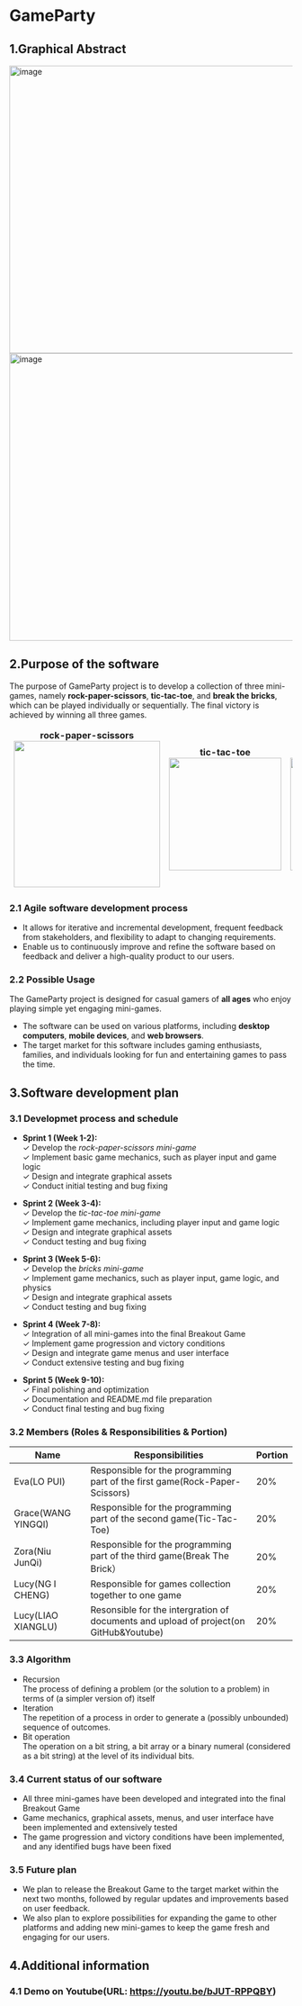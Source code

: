 # GameParty
## 1.Graphical Abstract
<img width="511" alt="image" src="https://user-images.githubusercontent.com/73181602/233325273-a001cb57-bb70-4cd3-96cd-362355ad061f.png">
<img width="511" alt="image" src="https://user-images.githubusercontent.com/73181602/233628306-5325093b-4e8d-4800-b76e-0a7b65801116.jpg">


## 2.Purpose of the software
 
The purpose of  GameParty project is to develop a collection of three mini-games, namely **rock-paper-scissors**, **tic-tac-toe**, and **break the bricks**, which can be played individually or sequentially. The final victory is achieved by winning all three games.

<table>
<thead>
  <tr>
    <td>
<div align="center">
  <b> rock-paper-scissors</b>
  <br/>
  <img src="https://user-images.githubusercontent.com/73181602/233630467-f12ab6bb-f03f-4b9f-811e-a2e42f50b89b.png" width="260"/>
</div></td>
    <td>
<div align="center">
  <b> tic-tac-toe</b>
  <br/>
  <img src="https://user-images.githubusercontent.com/73181602/233629552-717f3ffb-b60d-46fb-9cc3-7f75990bebef.png" width="200"/>
</div></td>
    <td>
<div align="center">
  <b> break the bricks</b>
  <br/>
  <img src="https://user-images.githubusercontent.com/73181602/233629715-0466c91d-03b5-4113-b0bb-f89264170315.png" width="200"/>
 </div></td>
  </tr>
</thead>
</table>

### 2.1 Agile software development process
- It allows for iterative and incremental development, frequent feedback from stakeholders, and flexibility to adapt to changing requirements.
- Enable us to continuously improve and refine the software based on feedback and deliver a high-quality product to our users.
### 2.2 Possible Usage
The GameParty project is designed for casual gamers of **all ages** who enjoy playing simple yet engaging mini-games.
- The software can be used on various platforms, including **desktop computers**, **mobile devices**, and **web browsers**. 
- The target market for this software includes gaming enthusiasts, families, and individuals looking for fun and entertaining games to pass the time.

## 3.Software development plan
### 3.1 Developmet process and schedule
- **Sprint 1 (Week 1-2):**  
&#10003;    Develop the *rock-paper-scissors mini-game*  
&#10003;    Implement basic game mechanics, such as player input and game logic  
&#10003;    Design and integrate graphical assets  
&#10003;    Conduct initial testing and bug fixing

- **Sprint 2 (Week 3-4):**  
&#10003;    Develop the *tic-tac-toe mini-game*  
&#10003;    Implement game mechanics, including player input and game logic  
&#10003;    Design and integrate graphical assets  
&#10003;    Conduct testing and bug fixing

- **Sprint 3 (Week 5-6):**  
&#10003;    Develop the *bricks mini-game*  
&#10003;    Implement game mechanics, such as player input, game logic, and physics  
&#10003;    Design and integrate graphical assets  
&#10003;    Conduct testing and bug fixing

- **Sprint 4 (Week 7-8):**  
&#10003;     Integration of all mini-games into the final Breakout Game  
&#10003;     Implement game progression and victory conditions  
&#10003;     Design and integrate game menus and user interface  
&#10003;     Conduct extensive testing and bug fixing
 
 - **Sprint 5 (Week 9-10):**  
&#10003;    Final polishing and optimization  
&#10003;    Documentation and README.md file preparation  
&#10003;    Conduct final testing and bug fixing


### 3.2 Members (Roles & Responsibilities & Portion)
Name|Responsibilities|Portion
-|-|-
Eva(LO PUI) | Responsible for the programming part of the first game(Rock-Paper-Scissors)|20%
Grace(WANG YINGQI) |Responsible for the programming part of the second game(Tic-Tac-Toe) |20%
Zora(Niu JunQi) |Responsible for the programming part of the third game(Break The Brick）|20%
Lucy(NG I CHENG) |Responsible for games collection together to one game |20%
Lucy(LIAO XIANGLU) |Resonsible for the intergration of documents and upload of project(on GitHub&Youtube) |20%
### 3.3 Algorithm
- Recursion  
  The process of defining a problem (or the solution to a problem) in terms of (a simpler version of) itself
- Iteration  
  The repetition of a process in order to generate a (possibly unbounded) sequence of outcomes.
- Bit operation  
  The operation on a bit string, a bit array or a binary numeral (considered as a bit string) at the level of its individual bits. 
  
### 3.4 Current status of our software
- All three mini-games have been developed and integrated into the final Breakout Game
- Game mechanics, graphical assets, menus, and user interface have been implemented and extensively tested
- The game progression and victory conditions have been implemented, and any identified bugs have been fixed
### 3.5 Future plan
- We plan to release the Breakout Game to the target market within the next two months, followed by regular updates and improvements based on user feedback.
- We also plan to explore possibilities for expanding the game to other platforms and adding new mini-games to keep the game fresh and engaging for our users.

## 4.Additional information

### 4.1 Demo on Youtube(URL: https://youtu.be/bJUT-RPPQBY)
